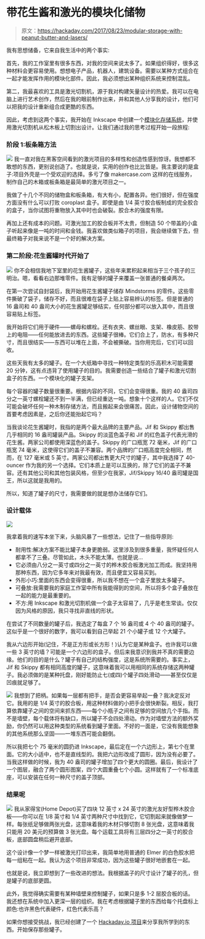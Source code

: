 # 带花生酱和激光的模块化储物

> 原文：<https://hackaday.com/2017/08/23/modular-storage-with-peanut-butter-and-lasers/>

我有思想储备，它来自我生活中的两个事实:

首先，我的工作室里有很多东西，对我的空间来说太多了。如果组织得好，很多这种材料会更容易使用。想想电子产品，机器人，建筑设备。需要以某种方式组合在一起才能发挥作用的模块化部件。因此，我必须想出某种组织系统来控制混乱。

第二，我最喜欢的工具是激光切割机，源于我对构建矢量设计的热爱。我可以在电脑上进行艺术创作，然后在我的眼前制作出来，并和其他人分享我的设计，他们可以把我的设计重新组合成更酷的东西。

因此，考虑到这两个事实，我开始在 Inkscape 中创建一个[模块化存储系统](https://hackaday.io/project/26364-pbj-stacker)，并使用激光切割机从松木板上切割出设计。让我们通过我的思考过程开始一段旅程:

### 阶段 1:板条箱方法

[![](img/7b8ddd207ecdcbe190c60537f2d48b81.png)](https://hackaday.com/wp-content/uploads/2017/08/crates.jpg) 我一直对我在黑客空间看到的激光项目的多样性和创造性感到惊讶。我想都不敢想的东西，更别说创造了。也就是说，实用的创作也比比皆是。我主要说的是盒子:项目外壳是一个受欢迎的选择。多亏了像 makercase.com 这样的在线服务，制作自己的木箱或板条箱是最简单的激光项目之一。

我做了十几个不同的储物盒和板条箱，有大有小，配置各异。他们很好，但在强度方面没有什么可以打败 coroplast 盒子。即使是由 1/4 英寸胶合板制成的完全胶合的盒子，当你试图将重物放入其中时也会破裂。胶合木的强度有限。

再加上还有成本的问题。可激光加工的胶合板并不太贵，但制造 50 个带盖的小盒子听起来像是一吨的时间和金钱。我喜欢做类似箱子的项目，我会继续做下去，但最终箱子对我来说不是一个好的解决方案。

### 第二阶段:花生酱罐时代开始了

[![](img/29a0fe3b7c0980be6eba3bfea9ae3015.png)](https://hackaday.com/wp-content/uploads/2017/08/pbj.jpg) 你不会相信我地下室里的花生酱罐子，这些年来累积起来相当于三个孩子的三明治。嗯，看看右边那堆零件。我有足够的罐子来覆盖一张普通的餐桌两次。

在第一次尝试自封袋后，我开始用花生酱罐子储存 Mindstorms 的零件。这些零件撕破了袋子，储存不好，而且很难在袋子上贴上容易辨认的标签。但是普通的 16 盎司和 40 盎司大小的花生酱罐足够结实，任何部分都可以放入其中，而且很容易贴上标签。

我开始将它们用于硬件——螺母和螺栓。还有衣夹、螺丝眼、支架、橡皮筋、胶带上的电阻——任何能放进去的东西。这些罐子很棒。它们合上了，防水，有多种尺寸，而且很结实——东西可以堆在上面，不会被撕破。当你用完后，它们可以回收。

这些天我有太多的罐子。在一个大纸箱中寻找一种特定类型的乐高积木可能需要 20 分钟，这有点违背了使用罐子的目的。我需要创造一些结合了罐子和激光切割盒子的东西。一个模块化的罐子支架。

每个容器的罐子数量很重要。根据内容的不同，它们会变得很重。我的 40 盎司四分之一英寸螺栓罐还不到一半满，但已经重达一吨。想象十个这样的人。它们不仅可能会破坏任何一种木制存储方法，而且搬起来会很痛苦。因此，设计储物空间的首要考虑因素是，之后你还能抬起它吗？

当我谈论花生酱罐时，我指的是两个最大品牌的主要产品。Jif 和 Skippy 都出售几乎相同的 16 盎司罐装产品。Skippy 的淡蓝色盖子和 Jif 的红色盖子代表光滑的花生酱。两家公司都使用深蓝色的盖子。Skippy 的广口瓶宽 72 毫米，Jif 的广口瓶宽 74 毫米，这使得它们的盖子不兼容。两个品牌的广口瓶高度完全相同，然而，在 127 毫米或 5 英寸。两家公司都出售更大尺寸的罐子，其中我选择了 40-ouncer 作为我的另一个选择。它们本质上是可以互换的，除了它们的盖子不兼容。还有其他公司和其他包装风格，但至少在我家，Jif/Skippy 16/40 盎司罐是国王，所以这就是我用的。

所以，知道了罐子的尺寸，我需要做的就是想办法储存它们。

### 设计载体

![](img/6838c837af3328e610f23ddd1cf35b21.png)

我拿着我的速写本坐下来，头脑风暴了一些想法，记住了一些指导原则:

*   耐用性:解决方案不能比罐子本身更脆弱。这里涉及到很多重量，我怀疑任何人都拿不了三叠。尽管如此，木头不能太薄。也就是说…
*   它必须由八分之一英寸或四分之一英寸的桦木胶合板激光加工而成。我坚持用那种东西，因为它多年来对我最有效，而且便宜又容易买到。
*   外形小巧:里面的东西会变得很重，所以我不想在一个盒子里放太多罐子。
*   可叠放:我需要我的家庭工作室中所有我能得到的空间，所以将多个盒子叠放在一起的能力是最重要的。
*   不方:用 Inkscape 和激光切割机做一个盒子太容易了，几乎是老生常谈。仅仅因为风格的原因，我只寻找非直线的形状。

在尝试了不同数量的罐子后，我选定了每盒 7 个 16 盎司或 4 个 40 盎司的罐子。这似乎是一个很好的数字，我可以看到自己举起 21 个小罐子或 12 个大罐子。

我从六边形开始(记住，不是正方形或长方形！)认为它是某种盒子。也许我可以做一些 3 英寸的墙？可能是一个六边形的盒子。但后来我意识到我并不真的需要边缘。他们的目的是什么？罐子有自己的结构强度，这是系统所需要的。事实上，Jif 和 Skippy 都有相同高度的罐子，这意味着我可以用相同的系统存储这两种罐子。我必须做的是某种托盘，刚好能防止七(或四)个罐子四处滑动——甚至仅仅是凹痕就足够了。

[![](img/85cec7951834bfd61beb80a20b168a42.png)](https://hackaday.com/wp-content/uploads/2017/08/disc.jpg) 我想到了把柄。如果每一层都有把手，是否会更容易举起一叠？我决定反对它。我用的是 1/4 英寸的胶合板，用这种材料做的小把手会很快断裂。相反，我打算依靠罐子之间的空间来抓东西——每个小瓶子之间有足够的空间放几个手指。而不是墙壁，每个载体将有缺口，所以罐子不会四处滑动。作为对墙壁方法的额外奖励，你仍然可以用这种类型的系统看到罐子里面。不好的一面是，它没有我能想象的其他系统那么坚固——一堆东西可能会翻倒。

所以我把七个 75 毫米的圆扔进 Inkscape，最后定在一个六边形上，第七个在里面。它的大小适中，也不是直线型的。我把六边形改成了圆形，因为没有必要了。当我这样做的时候，我为 40 盎司的罐子增加了四个更大的圆圈。最后，我设计了一个图层，融合了两个圆形图案，四个大圆重叠七个小圆。这样就有了一个标准底座，可以安装在任何一种尺寸的盖子顶部。

### 结果呢

[![](img/8c1686d9d33063a45e90c946ac369961.png)](https://hackaday.com/wp-content/uploads/2017/08/stackers2.jpg) 我从家得宝(Home Depot)买了四块 12 英寸 x 24 英寸的激光友好型桦木胶合板——你可以在 1/8 英寸和 1/4 英寸两种尺寸中找到它，它切割起来就像做梦一样。每张纸足够做两张光盘，这意味着我的木材只够切割 8 张光盘，这意味着我只能用 20 美元的预算做 3 张光盘。每个运载工具将有三层四分之一英寸的胶合板，底部圆盘稍后避开底部。

这个设计像一个梦一样被激光打印出来，我简单地用普通的 Elmer 的白色胶水把每一组粘在一起。我认为这个项目非常成功，因为这些罐子很好地嵌套在一起。

也就是说，我立即想到了一些改进的想法。我根据盖子的尺寸设计了罐子的孔，但是罐子的底部更圆。

此外，我觉得确实需要有某种墙壁来控制罐子，如果只是多 1-2 层胶合板的话。我还想在系统中加入更深一层的组织。我在考虑根据罐子里的东西给每个托盘标上颜色:也许黑色代表硬件，红色代表乐高？

如果你想接受挑战，我已经创建了一个 [Hackaday.io 项目](https://hackaday.io/project/26364-pbj-stacker)来分享我所学到的东西。开始保存那些罐子。